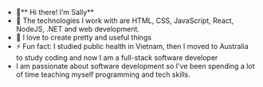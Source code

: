 - 👋** Hi there! I’m Sally**
- 🔭 The technologies I work with are HTML, CSS, JavaScript, React, NodeJS, .NET and web development.  
- 💞️ I love to create pretty and useful things
- ⚡ Fun fact: I studied public health in Vietnam, then I moved to Australia to study coding and now I am a full-stack software developer
- I am passionate about software development so I've been spending a lot of time teaching myself programming and tech skills. 


